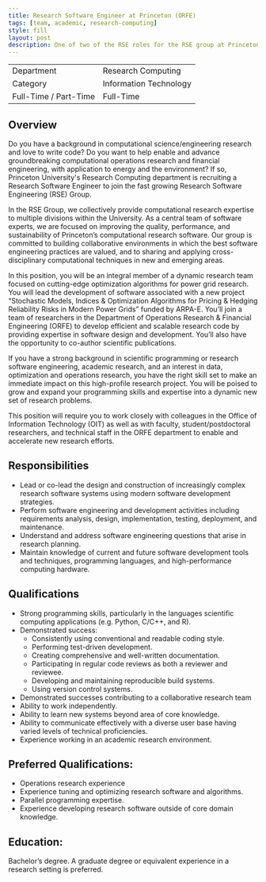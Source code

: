 ```yaml
---
title: Research Software Engineer at Princeton (ORFE)
tags: [team, academic, research-computing]
style: fill
layout: post
description: One of two of the RSE roles for the RSE group at Princeton working on algorithms for power grid research in the Department of Operations Research and Finanial Engineering (ORFE).
---
```


|         |          |
|---------|----------|
| Department | Research Computing |
| Category | Information Technology |
| Full-Time / Part-Time | Full-Time | 


## Overview

Do you have a background in computational science/engineering research and love to write code? Do you want to help enable and advance groundbreaking computational operations research and financial engineering, with application to energy and the environment?  If so, Princeton University's Research Computing department is recruiting a Research Software Engineer to join the fast growing Research Software Engineering (RSE) Group.

In the RSE Group, we collectively provide computational research expertise to multiple divisions within the University. As a central team of software experts, we are focused on improving the quality, performance, and sustainability of Princeton’s computational research software. Our group is committed to building collaborative environments in which the best software engineering practices are valued, and to sharing and applying cross-disciplinary computational techniques in new and emerging areas. 

In this position, you will be an integral member of a dynamic research team focused on cutting-edge optimization algorithms for power grid research. You will lead the development of software associated with a new project “Stochastic Models, Indices & Optimization Algorithms for Pricing & Hedging Reliability Risks in Modern Power Grids” funded by ARPA-E. You’ll join a team of researchers in the Department of Operations Research & Financial Engineering (ORFE) to develop efficient and scalable research code by providing expertise in software design and development. You’ll also have the opportunity to co-author scientific publications.

If you have a strong background in scientific programming or research software engineering, academic research, and an interest in data, optimization and operations research, you have the right skill set to make an immediate impact on this high-profile research project.  You will be poised to grow and expand your programming skills and expertise into a dynamic new set of research problems.  

This position will require you to work closely with colleagues in the Office of Information Technology (OIT) as well as with faculty, student/postdoctoral researchers, and technical staff in the ORFE department to enable and accelerate new research efforts.

## Responsibilities

- Lead or co-lead the design and construction of increasingly complex research software systems using modern software development strategies.
- Perform software engineering and development activities including requirements analysis, design, implementation, testing, deployment, and maintenance.
- Understand and address software engineering questions that arise in research planning.
- Maintain knowledge of current and future software development tools and techniques, programming languages, and high-performance computing hardware.

 
## Qualifications

- Strong programming skills, particularly in the languages scientific computing applications (e.g. Python, C/C++, and R).
- Demonstrated success:
  - Consistently using conventional and readable coding style.
  - Performing test-driven development.
  - Creating comprehensive and well-written documentation.
  - Participating in regular code reviews as both a reviewer and reviewee.
  - Developing and maintaining reproducible build systems.
  - Using version control systems.
- Demonstrated successes contributing to a collaborative research team 
- Ability to work independently.
- Ability to learn new systems beyond area of core knowledge.
- Ability to communicate effectively with a diverse user base having varied levels of technical proficiencies.
- Experience working in an academic research environment.


## Preferred Qualifications:

- Operations research experience
- Experience tuning and optimizing research software and algorithms.
- Parallel programming expertise.
- Experience developing research software outside of core domain knowledge.

 
## Education:

Bachelor’s degree.  A graduate degree or equivalent experience in a research setting is preferred.
